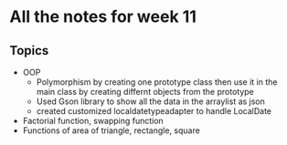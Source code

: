 # All the notes for week 11
## Topics
* OOP
  * Polymorphism by creating one prototype class then use it in the main class by creating differnt objects from the prototype
  * Used Gson library to show all the data in the arraylist as json
  * created customized localdatetypeadapter to handle LocalDate
* Factorial function, swapping function
* Functions of area of triangle, rectangle, square